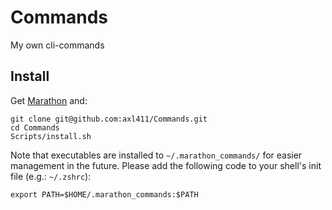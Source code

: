 # Commands

My own cli-commands

## Install

Get [Marathon](https://github.com/JohnSundell/Marathon) and:

```
git clone git@github.com:axl411/Commands.git
cd Commands
Scripts/install.sh
```

Note that executables are installed to `~/.marathon_commands/` for easier management in the future. Please add the following code to your shell's init file (e.g.: `~/.zshrc`):

```
export PATH=$HOME/.marathon_commands:$PATH
```
